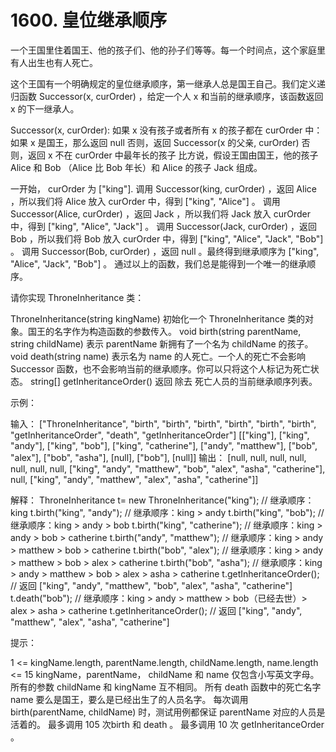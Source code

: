 # 1600. 皇位继承顺序
  一个王国里住着国王、他的孩子们、他的孙子们等等。每一个时间点，这个家庭里有人出生也有人死亡。
  
  这个王国有一个明确规定的皇位继承顺序，第一继承人总是国王自己。我们定义递归函数 Successor(x, curOrder) ，给定一个人 x 和当前的继承顺序，该函数返回 x 的下一继承人。
  
  Successor(x, curOrder):
      如果 x 没有孩子或者所有 x 的孩子都在 curOrder 中：
          如果 x 是国王，那么返回 null
          否则，返回 Successor(x 的父亲, curOrder)
      否则，返回 x 不在 curOrder 中最年长的孩子
  比方说，假设王国由国王，他的孩子 Alice 和 Bob （Alice 比 Bob 年长）和 Alice 的孩子 Jack 组成。
  
  一开始， curOrder 为 ["king"].
  调用 Successor(king, curOrder) ，返回 Alice ，所以我们将 Alice 放入 curOrder 中，得到 ["king", "Alice"] 。
  调用 Successor(Alice, curOrder) ，返回 Jack ，所以我们将 Jack 放入 curOrder 中，得到 ["king", "Alice", "Jack"] 。
  调用 Successor(Jack, curOrder) ，返回 Bob ，所以我们将 Bob 放入 curOrder 中，得到 ["king", "Alice", "Jack", "Bob"] 。
  调用 Successor(Bob, curOrder) ，返回 null 。最终得到继承顺序为 ["king", "Alice", "Jack", "Bob"] 。
  通过以上的函数，我们总是能得到一个唯一的继承顺序。
  
  请你实现 ThroneInheritance 类：
  
  ThroneInheritance(string kingName) 初始化一个 ThroneInheritance 类的对象。国王的名字作为构造函数的参数传入。
  void birth(string parentName, string childName) 表示 parentName 新拥有了一个名为 childName 的孩子。
  void death(string name) 表示名为 name 的人死亡。一个人的死亡不会影响 Successor 函数，也不会影响当前的继承顺序。你可以只将这个人标记为死亡状态。
  string[] getInheritanceOrder() 返回 除去 死亡人员的当前继承顺序列表。
   
  
  示例：
  
  输入：
  ["ThroneInheritance", "birth", "birth", "birth", "birth", "birth", "birth", "getInheritanceOrder", "death", "getInheritanceOrder"]
  [["king"], ["king", "andy"], ["king", "bob"], ["king", "catherine"], ["andy", "matthew"], ["bob", "alex"], ["bob", "asha"], [null], ["bob"], [null]]
  输出：
  [null, null, null, null, null, null, null, ["king", "andy", "matthew", "bob", "alex", "asha", "catherine"], null, ["king", "andy", "matthew", "alex", "asha", "catherine"]]
  
  解释：
  ThroneInheritance t= new ThroneInheritance("king"); // 继承顺序：king
  t.birth("king", "andy"); // 继承顺序：king > andy
  t.birth("king", "bob"); // 继承顺序：king > andy > bob
  t.birth("king", "catherine"); // 继承顺序：king > andy > bob > catherine
  t.birth("andy", "matthew"); // 继承顺序：king > andy > matthew > bob > catherine
  t.birth("bob", "alex"); // 继承顺序：king > andy > matthew > bob > alex > catherine
  t.birth("bob", "asha"); // 继承顺序：king > andy > matthew > bob > alex > asha > catherine
  t.getInheritanceOrder(); // 返回 ["king", "andy", "matthew", "bob", "alex", "asha", "catherine"]
  t.death("bob"); // 继承顺序：king > andy > matthew > bob（已经去世）> alex > asha > catherine
  t.getInheritanceOrder(); // 返回 ["king", "andy", "matthew", "alex", "asha", "catherine"]
   
  
  提示：
  
  1 <= kingName.length, parentName.length, childName.length, name.length <= 15
  kingName，parentName， childName 和 name 仅包含小写英文字母。
  所有的参数 childName 和 kingName 互不相同。
  所有 death 函数中的死亡名字 name 要么是国王，要么是已经出生了的人员名字。
  每次调用 birth(parentName, childName) 时，测试用例都保证 parentName 对应的人员是活着的。
  最多调用 105 次birth 和 death 。
  最多调用 10 次 getInheritanceOrder 。
